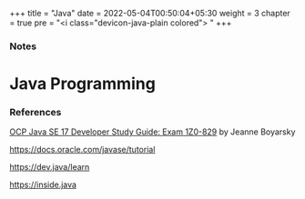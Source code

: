 +++
title = "Java"
date =  2022-05-04T00:50:04+05:30
weight = 3
chapter = true
pre = "<i class=\"devicon-java-plain colored\"></i> "
+++

### Notes

# Java Programming

### References
[OCP Java SE 17 Developer Study Guide: Exam 1Z0-829](https://g.co/kgs/DMh3BT) by Jeanne Boyarsky

https://docs.oracle.com/javase/tutorial

https://dev.java/learn

https://inside.java
